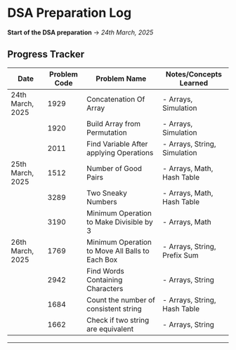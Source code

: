 # DSA Preparation Log

**Start of the DSA preparation** → *24th March, 2025*

## Progress Tracker

| Date             | Problem Code | Problem Name                                    | Notes/Concepts Learned       |
|------------------|--------------|-------------------------------------------------|------------------------------|
| 24th March, 2025 | 1929         | Concatenation Of Array                          | - Arrays, Simulation         |
|                  | 1920         | Build Array from Permutation                    | - Arrays, Simulation         |
|                  | 2011         | Find Variable After applying Operations         | - Arrays, String, Simulation |
| 25th March, 2025 | 1512         | Number of Good Pairs                            | - Arrays, Math, Hash Table   |
|                  | 3289         | Two Sneaky Numbers                              | - Arrays, Math, Hash Table   |
|                  | 3190         | Minimum Operation to Make Divisible by 3        | - Arrays, Math               |
| 26th March, 2025 | 1769         | Minimum Operation to Move All Balls to Each Box | - Arrays, String, Prefix Sum |
|                  | 2942         | Find Words Containing Characters                | - Arrays, String             |
|                  | 1684         | Count the number of consistent string           | - Arrays, String, Hash Table |
|                  | 1662         | Check if two string are equivalent              | - Arrays, String             |
---